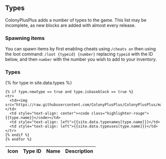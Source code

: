 ## Types

ColonyPlusPlus adds a number of types to the game. This list may be incomplete, as new blocks are added with almost every release.


### Spawning items

You can spawn items by first enabling cheats using `/cheats on` then using the loot command: `/loot {typeid} {number}` replacing `typeid` with the ID below, and then `number` with the number you wish to add to your inventory.

### Types

<table>
  <thead>
    <tr>
      <th>Icon</th>
      <th style="text-align: center">Type ID</th>
      <th style="text-align: left">Name</th>
      <th style="text-align: left">Description</th>
    </tr>
  </thead>
  <tbody>
  	{% for type in site.data.types %}

  	{% if type.newtype == true and type.isbaseblock == true %}
    <tr>
      <td><img src="https://raw.githubusercontent.com/ColonyPlusPlus/ColonyPlusPlus/master/ColonyPlusPlus/textures/icons/{{type.icon}}"></td>
      <td style="text-align: center"><code class="highlighter-rouge">{{type.name}}</code></td>
      <td style="text-align: left">{{site.data.typenames[type.name]}}</td>
      <td style="text-align: left">{{site.data.typeuses[type.name]}}</td>
    </tr>
    {% endif %}
    {% endfor %}
  </tbody>
</table>
